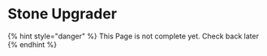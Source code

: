 # Stone Upgrader

{% hint style="danger" %}
This Page is not complete yet. Check back later
{% endhint %}

